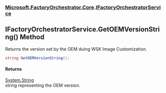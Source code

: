 ### [Microsoft.FactoryOrchestrator.Core](Microsoft_FactoryOrchestrator_Core.md 'Microsoft.FactoryOrchestrator.Core').[IFactoryOrchestratorService](IFactoryOrchestratorService.md 'Microsoft.FactoryOrchestrator.Core.IFactoryOrchestratorService')
## IFactoryOrchestratorService.GetOEMVersionString() Method
Returns the version set by the OEM duing WSK Image Customization.  
```csharp
string GetOEMVersionString();
```
#### Returns
[System.String](https://docs.microsoft.com/en-us/dotnet/api/System.String 'System.String')  
string representing the OEM version.
